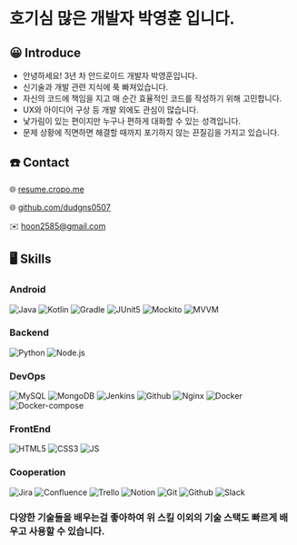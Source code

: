 # 호기심 많은 개발자 박영훈 입니다.

## 😀 Introduce

- 안녕하세요! 3년 차 안드로이드 개발자 박영훈입니다.
- 신기술과 개발 관련 지식에 푹 빠져있습니다.
- 자신의 코드에 책임을 지고 매 순간 효율적인 코드를 작성하기 위해 고민합니다.
- UX와 아이디어 구상 등 개발 외에도 관심이 많습니다.
- 낯가림이 있는 편이지만 누구나 편하게 대화할 수 있는 성격입니다.
- 문제 상황에 직면하면 해결할 때까지 포기하지 않는 끈질김을 가지고 있습니다.

## ☎️ Contact

🌐  [resume.cropo.me](https://resume.cropo.me)

🌐  [github.com/dudgns0507](http://github.com/dudgns0507)

✉️  [hoon2585@gmail.com](mailto:hoon2585@gmail.com)

## 🖥️ Skills

### Android

![Java](https://img.shields.io/badge/-Java-222222?style=flat&logo=Java)
![Kotlin](https://img.shields.io/badge/-Kotlin-222222?style=flat&logo=Kotlin)
![Gradle](https://img.shields.io/badge/-Gradle-222222?style=flat&logo=Gradle)
![JUnit5](https://img.shields.io/badge/-JUnit5-222222?style=flat&logo=JUnit5)
![Mockito](https://img.shields.io/badge/-Mockito-222222?style=flat&logo=Mockito)
![MVVM](https://img.shields.io/badge/-MVVM-222222?style=flat&logo=MVVM)

### Backend

![Python](https://img.shields.io/badge/-Python-222222?style=flat&logo=Python)
![Node.js](https://img.shields.io/badge/-Node.js-222222?style=flat&logo=Node.js)

### DevOps

![MySQL](https://img.shields.io/badge/-MySQL-222222?style=flat&logo=MySQL)
![MongoDB](https://img.shields.io/badge/-MongoDB-222222?style=flat&logo=MongoDB)
![Jenkins](https://img.shields.io/badge/-Jenkins-222222?style=flat&logo=Jenkins)
![Github](https://img.shields.io/badge/-GithubAction-222222?style=flat&logo=Github)
![Nginx](https://img.shields.io/badge/-Nginx-222222?style=flat&logo=Nginx)
![Docker](https://img.shields.io/badge/-Docker-222222?style=flat&logo=Docker)
![Docker-compose](https://img.shields.io/badge/-DockerCompose-222222?style=flat&logo=Docker)
### FrontEnd

![HTML5](https://img.shields.io/badge/-HTML5-222222?style=flat&logo=HTML5)
![CSS3](https://img.shields.io/badge/-CSS3-222222?style=flat&logo=CSS3)
![JS](https://img.shields.io/badge/-Javascript-222222?style=flat&logo=Javascript)

### Cooperation

![Jira](https://img.shields.io/badge/-Jira-222222?style=flat&logo=Jira)
![Confluence](https://img.shields.io/badge/-Confluence-222222?style=flat&logo=Confluence)
![Trello](https://img.shields.io/badge/-Trello-222222?style=flat&logo=Trello)
![Notion](https://img.shields.io/badge/-Notion-222222?style=flat&logo=Notion)
![Git](https://img.shields.io/badge/-Git-222222?style=flat&logo=Git)
![Github](https://img.shields.io/badge/-Github-222222?style=flat&logo=Github)
![Slack](https://img.shields.io/badge/-Slack-222222?style=flat&logo=Slack)
  
### 다양한 기술들을 배우는걸 좋아하여 위 스킬 이외의 기술 스택도 빠르게 배우고 사용할 수 있습니다.